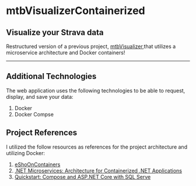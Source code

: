 # mtbVisualizerContainerized
## Visualize your Strava data
Restructured version of a previous project, [mtbVisualizer](https://github.com/isaacaflores2/mtbVisualizer),that utilizes a microservice architecture and Docker containers!

--- 
## Additional Technologies
The web application uses the following technologies to be able to request, display, and save your data:
1. Docker 
2. Docker Compse

## Project References
I utilized the follow resources as references for the project architecture and utilizing Docker:
1. [eShoOnContainers](https://github.com/dotnet-architecture/eShopOnContainers)
2. [.NET Microservices: Architecture for Containerized .NET Applications](https://docs.microsoft.com/en-us/dotnet/architecture/microservices/)
3. [Quickstart: Compose and ASP.NET Core with SQL Serve](https://docs.docker.com/compose/aspnet-mssql-compose/)
